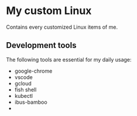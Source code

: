 # My custom Linux
Contains every customized Linux items of me.

## Development tools
The following tools are essential for my daily usage:
- google-chrome
- vscode
- gcloud
- fish shell
- kubectl
- ibus-bamboo
- 